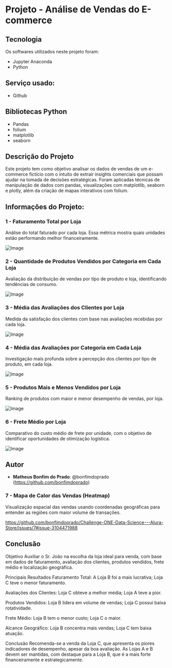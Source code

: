 # Projeto - Análise de Vendas do E-commerce

## Tecnologia

Os softwares utilizados neste projeto foram:

* Jupyter Anaconda
* Python


## Serviço usado:

* Github


## Bibliotecas Python

* Pandas
* folium
* matplotlib
* seaborn

## Descrição do Projeto </h1>
Este projeto tem como objetivo analisar os dados de vendas de um e-commerce fictício com o intuito de extrair insights comerciais que possam ajudar na tomada de decisões estratégicas. Foram aplicadas técnicas de manipulação de dados com pandas, visualizações com matplotlib, seaborn e plotly, além da criação de mapas interativos com folium.

## Informações do Projeto:

### 1 - Faturamento Total por Loja
Análise do total faturado por cada loja. Essa métrica mostra quais unidades estão performando melhor financeiramente.

![Image](https://github.com/user-attachments/assets/e949cdfe-937d-48b6-8f2a-28600c90381f)

### 2 - Quantidade de Produtos Vendidos por Categoria em Cada Loja
Avaliação da distribuição de vendas por tipo de produto e loja, identificando tendências de consumo.

![Image](https://github.com/user-attachments/assets/d88c79f7-5872-4da3-908a-0ef559972ecc)

### 3 - Média das Avaliações dos Clientes por Loja
Medida da satisfação dos clientes com base nas avaliações recebidas por cada loja.

![Image](https://github.com/user-attachments/assets/3e96b13a-edfc-4dda-8d6a-3f43372b2f61)

### 4 - Média das Avaliações por Categoria em Cada Loja
Investigação mais profunda sobre a percepção dos clientes por tipo de produto, em cada loja.

![Image](https://github.com/user-attachments/assets/781220f9-0f6c-4c77-9bbd-6da3caa0545d)

### 5 - Produtos Mais e Menos Vendidos por Loja
Ranking de produtos com maior e menor desempenho de vendas, por loja.

![Image](https://github.com/user-attachments/assets/91a2086c-dd25-4c2c-ab2e-ab5c3e0af495)[](url)

### 6 - Frete Médio por Loja
Comparativo do custo médio de frete por unidade, com o objetivo de identificar oportunidades de otimização logística.

![Image](https://github.com/user-attachments/assets/8f24ff6d-b08e-4f6c-b51a-83ebe373f4f1)


## Autor

* **Matheus Bonfim do Prado**: @bonfimdoprado (https://github.com/bonfimdoprado)

### 7 - Mapa de Calor das Vendas (Heatmap)
Visualização espacial das vendas usando coordenadas geográficas para entender as regiões com maior volume de transações.

https://github.com/bonfimdoprado/Challenge-ONE-Data-Science---Alura-Store/issues/7#issue-3104471988

## Conclusão

Objetivo
Auxiliar o Sr. João na escolha da loja ideal para venda, com base em dados de faturamento, avaliação dos clientes, produtos vendidos, frete médio e localização geográfica.

Principais Resultados
Faturamento Total: A Loja B foi a mais lucrativa; Loja C teve o menor faturamento.

Avaliações dos Clientes: Loja C obteve a melhor média; Loja A teve a pior.

Produtos Vendidos: Loja B lidera em volume de vendas; Loja C possui baixa rotatividade.

Frete Médio: Loja B tem o menor custo; Loja C o maior.

Alcance Geográfico: Loja B concentra mais vendas; Loja C tem baixa atuação.

Conclusão
Recomenda-se a venda da Loja C, que apresenta os piores indicadores de desempenho, apesar da boa avaliação. As Lojas A e B devem ser mantidas, com destaque para a Loja B, que é a mais forte financeiramente e estrategicamente.
